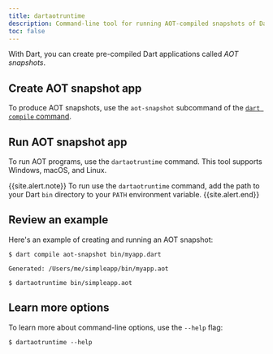 ```yaml
---
title: dartaotruntime
description: Command-line tool for running AOT-compiled snapshots of Dart code.
toc: false
---
```


With Dart, you can create pre-compiled Dart applications called *AOT snapshots*.

## Create AOT snapshot app

To produce AOT snapshots, use the `aot-snapshot` subcommand of the
[`dart compile` command][dart compile].

## Run AOT snapshot app

To run AOT programs, use the `dartaotruntime` command.
This tool supports Windows, macOS, and Linux.

{{site.alert.note}}
  To run use the `dartaotruntime` command,
  add the path to your Dart `bin` directory to your `PATH` environment variable.
{{site.alert.end}}

[dart compile]: /tools/dart-compile

## Review an example

Here's an example of creating and running an AOT snapshot:

```console
$ dart compile aot-snapshot bin/myapp.dart
```

```terminal
Generated: /Users/me/simpleapp/bin/myapp.aot
```

```terminal
$ dartaotruntime bin/simpleapp.aot
```

## Learn more options

To learn more about command-line options, use the `--help` flag:

```console
$ dartaotruntime --help
```
